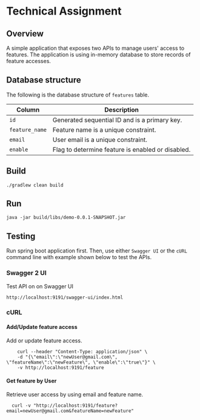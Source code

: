 # Technical Assignment

## Overview
A simple application that exposes two APIs to manage users' access to features. 
The application is using in-memory database to store records of feature accesses.

## Database structure
The following is the database structure of `features` table.

| Column         | Description                                       |
|----------------|---------------------------------------------------|
| `id`           | Generated sequential ID and is a primary key.     |
| `feature_name` | Feature name is a unique constraint.              |
| `email`        | User email is a unique constraint.                |
| `enable`       | Flag to determine feature is enabled or disabled. |

## Build
```shell
./gradlew clean build
```

## Run
```shell
java -jar build/libs/demo-0.0.1-SNAPSHOT.jar
```

## Testing
Run spring boot application first. Then, use either `Swagger UI` or the `cURL` command line with example shown below to test the APIs. 


### Swagger 2 UI
Test API on on Swagger UI
```shell
http://localhost:9191/swagger-ui/index.html
```

### cURL
#### Add/Update feature access
Add or update feature access.
```shell
    curl --header "Content-Type: application/json" \
    -d "{\"email\":\"newUser@gmail.com\", \"featureName\":\"newFeature\", \"enable\":\"true\"}" \
    -v http://localhost:9191/feature
```
#### Get feature by User
Retrieve user access by using email and feature name.
```shell
  curl -v "http://localhost:9191/feature?email=newUser@gmail.com&featureName=newFeature"
```